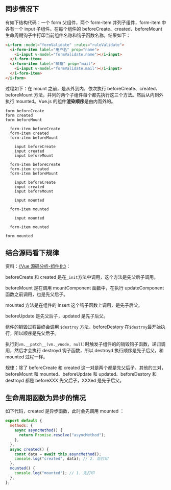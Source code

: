 ## 同步情况下

有如下结构代码：一个 form 父组件，两个 form-item 并列子组件，form-item 中各有一个 input 子组件。在每个组件的 beforeCreate、created、beforeMount 生命周期钩子中打印当前组件名称和钩子函数名称。结果如下：

```html
<i-form :model="formValidate" :rules="ruleValidate">
  <i-form-item label="用户名" prop="name">
    <i-input v-model="formValidate.name"></i-input>
  </i-form-item>
  <i-form-item label="邮箱" prop="mail">
    <i-input v-model="formValidate.mail"></i-input>
  </i-form-item>
</i-form>
```

过程如下：在 mount 之前，是从外到内，依次执行 beforeCreate、created、beforeMount 方法，并列的两个子组件每个都先执行这三个方法。然后从内到外执行 mounted。Vue.js 的组件**渲染顺序**是由内而外的。

```
form beforeCreate
form created
form beforeMount

  form-item beforeCreate
  form-item created
  form-item beforeMount

    input beforeCreate
    input created
    input beforeMount

  form-item beforeCreate
  form-item created
  form-item beforeMount

    input beforeCreate
    input created
    input beforeMount

    input mounted

  form-item mounted

    input mounted

  form-item mounted

form mounted
```

## 结合源码看下规律

资料：[《Vue 源码分析-组件化》](https://ustbhuangyi.github.io/vue-analysis/v2/components/lifecycle.html)：

beforeCreate 和 created 是在`_init`方法中调用，这个方法是先父后子调用。

beforeMount 是在调用 mountComponent 函数中，在执行 updateComponent 函数之前调用，也是先父后子。

mounted 方法是在组件的 insert 这个钩子函数上调用，是先子后父。

beforeUpdate 是先父后子，updated 是先子后父。

组件的销毁过程最终会调用 `$destroy` 方法，beforeDestory 在`$destroy`最开始执行，所以顺序是先父后子。

执行到`vm.__patch__(vm._vnode, null)`时触发子组件的的销毁钩子函数，递归调用，然后才会执行 destroyd 钩子函数，所以 destroyd 执行顺序是先子后父，和 mounted 过程一样。

规律：除了 beforeCreate 和 created 这一对是两个都是先父后子。其他的三对，beforeMount 和 mounted、beforeUpdate 和 updated、beforeDestory 和 destroyd 都是 beforeXXX 先父后子，XXXed 是先子后父。

## 生命周期函数为异步的情况

如下代码，created 是异步函数，此时会先调用 mounted ：

```js
export default {
  methods: {
    async asyncMethod() {
      return Promise.resolve("asyncMethod");
    },
  },
  async created() {
    const data = await this.asyncMethod();
    console.log("created", data); // 2. 后打印
  },
  mounted() {
    console.log("mounted"); // 1. 先打印
  },
};
```
